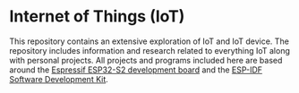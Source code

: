 # Internet of Things (IoT)

This repository contains an extensive exploration of IoT and IoT device. The repository includes information and research related to everything IoT along with personal projects. All projects and programs included here are based around the [Espressif ESP32-S2 development board](https://docs.espressif.com/projects/esp-idf/en/latest/esp32s2/hw-reference/esp32s2/user-guide-devkitm-1-v1.html) and the [ESP-IDF Software Development Kit](https://www.espressif.com/en/products/sdks/esp-idf).
